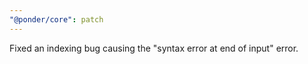 ```yaml
---
"@ponder/core": patch
---
```


Fixed an indexing bug causing the "syntax error at end of input" error.
